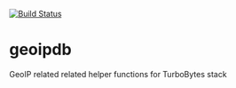 [![Build Status](https://travis-ci.org/turbobytes/geoipdb.png?branch=master)](https://travis-ci.org/turbobytes/geoipdb)

# geoipdb
GeoIP related related helper functions for TurboBytes stack
